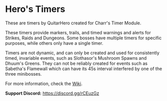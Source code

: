 # Hero's Timers

These are timers by QuitarHero created for Charr's Timer Module.

These timers provide markers, trails, and timed warnings and alerts for Strikes, Raids and Dungeons. Some bosses have multiple timers for specific purposes, while others only have a single timer.

Timers are not dynamic, and can only be created and used for consistently timed, invariable events, such as Slothasor's Mushroom Spawns and Dhuum's Greens. They can not be reliably created for events such as Sabetha's Flamewall which can have its 45s interval interfered by one of the three minibosses.

For more information, check the [Wiki](https://github.com/QuitarHero/Hero-Timers/wiki).

**Support Discord:** https://discord.gg/rCEuzGz
